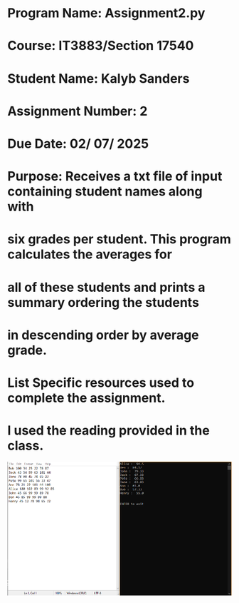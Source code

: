 # Program Name: Assignment2.py
# Course: IT3883/Section 17540
# Student Name: Kalyb Sanders
# Assignment Number: 2
# Due Date: 02/ 07/ 2025
# Purpose: Receives a txt file of input containing student names along with
#           six grades per student. This program calculates the averages for
#           all of these students and prints a summary ordering the students
#           in descending order by average grade.
# List Specific resources used to complete the assignment.
#   I used the reading provided in the class.

![Example Image](./example.PNG?raw=true)
